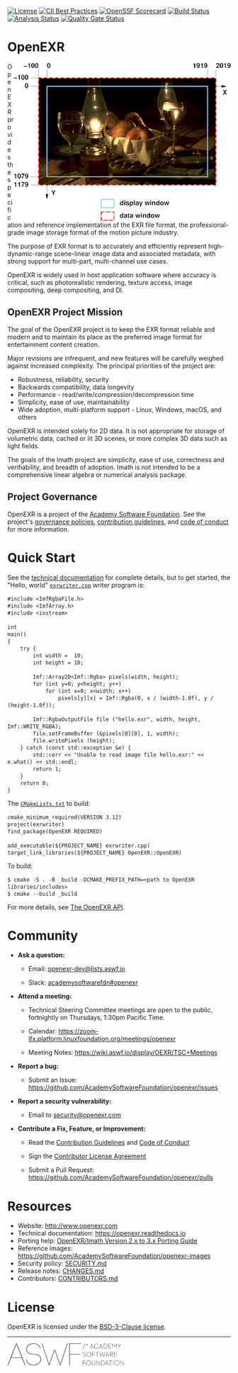 <!-- SPDX-License-Identifier: BSD-3-Clause -->
<!-- Copyright (c) Contributors to the OpenEXR Project -->

[![License](https://img.shields.io/github/license/AcademySoftwareFoundation/openexr)](LICENSE.md)
[![CII Best Practices](https://bestpractices.coreinfrastructure.org/projects/2799/badge)](https://bestpractices.coreinfrastructure.org/projects/2799)
[![OpenSSF Scorecard](https://api.securityscorecards.dev/projects/github.com/AcademySoftwareFoundation/openexr/badge)](https://securityscorecards.dev/viewer/?uri=github.com/AcademySoftwareFoundation/openexr)
[![Build Status](https://github.com/AcademySoftwareFoundation/openexr/workflows/CI/badge.svg)](https://github.com/AcademySoftwareFoundation/openexr/actions?query=workflow%3ACI)
[![Analysis Status](https://github.com/AcademySoftwareFoundation/openexr/workflows/Analysis/badge.svg)](https://github.com/AcademySoftwareFoundation/openexr/actions?query=workflow%3AAnalysis)
[![Quality Gate Status](https://sonarcloud.io/api/project_badges/measure?project=AcademySoftwareFoundation_openexr&metric=alert_status)](https://sonarcloud.io/dashboard?id=AcademySoftwareFoundation_openexr)

# OpenEXR

<img align="right" src="docs/technical/images/windowExample1.png">

OpenEXR provides the specification and reference implementation of the
EXR file format, the professional-grade image storage format of the
motion picture industry.

The purpose of EXR format is to accurately and efficiently represent
high-dynamic-range scene-linear image data and associated metadata,
with strong support for multi-part, multi-channel use cases.

OpenEXR is widely used in host application software where accuracy is
critical, such as photorealistic rendering, texture access, image
compositing, deep compositing, and DI.

## OpenEXR Project Mission

The goal of the OpenEXR project is to keep the EXR format reliable and
modern and to maintain its place as the preferred image format for
entertainment content creation. 

Major revisions are infrequent, and new features will be carefully
weighed against increased complexity.  The principal priorities of the
project are:

* Robustness, reliability, security
* Backwards compatibility, data longevity
* Performance - read/write/compression/decompression time
* Simplicity, ease of use, maintainability
* Wide adoption, multi-platform support - Linux, Windows, macOS, and others

OpenEXR is intended solely for 2D data. It is not appropriate for
storage of volumetric data, cached or lit 3D scenes, or more complex
3D data such as light fields.

The goals of the Imath project are simplicity, ease of use,
correctness and verifiability, and breadth of adoption. Imath is not
intended to be a comprehensive linear algebra or numerical analysis
package.

## Project Governance

OpenEXR is a project of the [Academy Software
Foundation](https://www.aswf.io). See the project's [governance
policies](GOVERNANCE.md), [contribution guidelines](CONTRIBUTING.md), and [code of conduct](CODE_OF_CONDUCT)
for more information.

# Quick Start

See the [technical documentation](https://openexr.readthedocs.io) for
complete details, but to get started, the "Hello, world" [`exrwriter.cpp`](https://raw.githubusercontent.com/AcademySoftwareFoundation/openexr/main/website/src/exrwriter/exrwriter.cpp) writer program is:

    #include <ImfRgbaFile.h>
    #include <ImfArray.h>
    #include <iostream>
    
    int
    main()
    {
        try {
            int width =  10;
            int height = 10;
            
            Imf::Array2D<Imf::Rgba> pixels(width, height);
            for (int y=0; y<height; y++)
                for (int x=0; x<width; x++)
                    pixels[y][x] = Imf::Rgba(0, x / (width-1.0f), y / (height-1.0f));
        
            Imf::RgbaOutputFile file ("hello.exr", width, height, Imf::WRITE_RGBA);
            file.setFrameBuffer (&pixels[0][0], 1, width);
            file.writePixels (height);
        } catch (const std::exception &e) {
            std::cerr << "Unable to read image file hello.exr:" << e.what() << std::endl;
            return 1;
        }
        return 0;
    }

The [`CMakeLists.txt`](https://raw.githubusercontent.com/AcademySoftwareFoundation/openexr/main/website/src/exrwriter/CMakeLists.txt) to build:

    cmake_minimum_required(VERSION 3.12)
    project(exrwriter)
    find_package(OpenEXR REQUIRED)
    
    add_executable(${PROJECT_NAME} exrwriter.cpp)
    target_link_libraries(${PROJECT_NAME} OpenEXR::OpenEXR)

To build:

    $ cmake -S . -B _build -DCMAKE_PREFIX_PATH=<path to OpenEXR libraries/includes>
    $ cmake --build _build

For more details, see [The OpenEXR
API](https://openexr.readthedocs.io/en/latest/API.html#the-openexr-api).

# Community

* **Ask a question:**

  - Email: openexr-dev@lists.aswf.io

  - Slack: [academysoftwarefdn#openexr](https://academysoftwarefdn.slack.com/archives/CMLRW4N73)

* **Attend a meeting:**

  - Technical Steering Committee meetings are open to the
    public, fortnightly on Thursdays, 1:30pm Pacific Time.

  - Calendar: https://zoom-lfx.platform.linuxfoundation.org/meetings/openexr

  - Meeting Notes: https://wiki.aswf.io/display/OEXR/TSC+Meetings

* **Report a bug:**

  - Submit an Issue: https://github.com/AcademySoftwareFoundation/openexr/issues

* **Report a security vulnerability:**

  - Email to security@openexr.com

* **Contribute a Fix, Feature, or Improvement:**

  - Read the [Contribution Guidelines](CONTRIBUTING.md) and [Code of Conduct](CODE_OF_CONDUCT.md)

  - Sign the [Contributor License
    Agreement](https://contributor.easycla.lfx.linuxfoundation.org/#/cla/project/2e8710cb-e379-4116-a9ba-964f83618cc5/user/564e571e-12d7-4857-abd4-898939accdd7)
  
  - Submit a Pull Request: https://github.com/AcademySoftwareFoundation/openexr/pulls

# Resources

- Website: http://www.openexr.com
- Technical documentation: https://openexr.readthedocs.io
- Porting help: [OpenEXR/Imath Version 2.x to 3.x Porting Guide](https://openexr.readthedocs.io/en/latest/PortingGuide.html)
- Reference images: https://github.com/AcademySoftwareFoundation/openexr-images
- Security policy: [SECURITY.md](SECURITY.md)
- Release notes: [CHANGES.md](CHANGES.md)
- Contributors: [CONTRIBUTORS.md](CONTRIBUTORS.md)  

# License

OpenEXR is licensed under the [BSD-3-Clause license](LICENSE.md).


---

![aswf](/ASWF/images/aswf.png)
